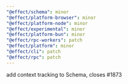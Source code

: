 ```yaml
---
"@effect/schema": minor
"@effect/platform-browser": minor
"@effect/platform-node": minor
"@effect/experimental": minor
"@effect/platform-bun": minor
"@effect/rpc-workers": patch
"@effect/platform": minor
"@effect/cli": patch
"@effect/rpc": patch
---
```


add context tracking to Schema, closes #1873
